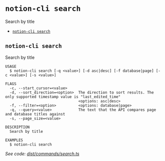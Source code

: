 `notion-cli search`
===================

Search by title

* [`notion-cli search`](#notion-cli-search)

## `notion-cli search`

Search by title

```
USAGE
  $ notion-cli search [-q <value>] [-d asc|desc] [-f database|page] [-c <value>] [-s <value>]

FLAGS
  -c, --start_cursor=<value>
  -d, --sort_direction=<option>  The direction to sort results. The only supported timestamp value is "last_edited_time"
                                 <options: asc|desc>
  -f, --filter=<option>          <options: database|page>
  -q, --query=<value>            The text that the API compares page and database titles against
  -s, --page_size=<value>

DESCRIPTION
  Search by title

EXAMPLES
  $ notion-cli search
```

_See code: [dist/commands/search.ts](https://github.com/litencatt/notion-cli/blob/v0.11.2/dist/commands/search.ts)_
